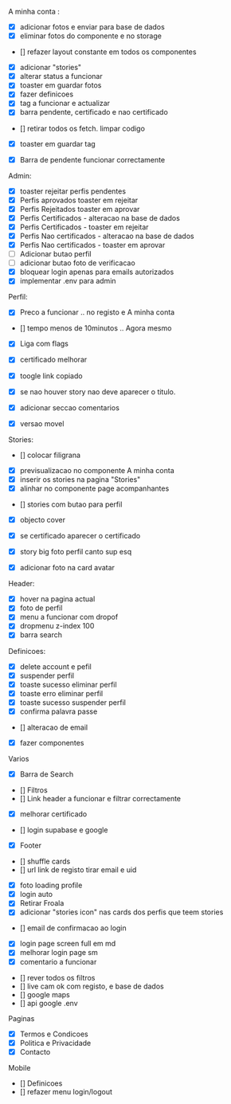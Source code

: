 A minha conta :
- [X] adicionar fotos e enviar para base de dados
- [X] eliminar fotos do componente e no storage 
- [] refazer layout constante em todos os componentes
- [X] adicionar "stories"
- [X] alterar status a funcionar 
- [X] toaster em guardar fotos
- [X] fazer definicoes
- [X] tag a funcionar e actualizar
- [X] barra pendente, certificado e nao certificado
- [] retirar todos os fetch. limpar codigo
- [X] toaster em guardar tag
- [X] Barra de pendente funcionar correctamente


Admin: 
- [X]  toaster rejeitar perfis pendentes
- [X] Perfis aprovados toaster em rejeitar
- [X] Perfis Rejeitados toaster em aprovar
- [X] Perfis Certificados - alteracao na base de dados
- [X] Perfis Certificados - toaster em rejeitar
- [X] Perfis Nao certificados - alteracao na base de dados
- [X] Perfis Nao certificados -  toaster em aprovar
- [ ] Adicionar butao perfil
- [ ] adicionar butao foto de verificacao
- [X] bloquear login apenas para emails autorizados
- [X] implementar .env para admin

Perfil: 
- [X] Preco a funcionar .. no registo e A minha conta
- [] tempo menos de 10minutos .. Agora mesmo
- [X] Liga com flags
- [X] certificado melhorar 
- [X] toogle link copiado
- [X] se nao houver story nao deve aparecer o titulo.
- [X] adicionar seccao comentarios
- [X] versao movel


Stories: 
- [] colocar filigrana
- [X] previsualizacao no componente A minha conta
- [X] inserir os stories na pagina "Stories"
- [X] alinhar no componente page acompanhantes
- [] stories com  butao para perfil
- [X] objecto cover 
- [X] se certificado aparecer o certificado
- [X] story big foto perfil canto sup esq
- [X] adicionar foto na card avatar


Header:
- [X] hover na pagina actual
- [X] foto de perfil
- [X] menu a funcionar com dropof
- [X] dropmenu z-index 100
- [X]  barra search

Definicoes:
- [X] delete account e pefil 
- [X] suspender perfil
- [X] toaste sucesso eliminar perfil
- [X] toaste erro eliminar perfil
- [X] toaste sucesso suspender perfil
- [X] confirma palavra passe
- [] alteracao de email 
- [X] fazer componentes

Varios
- [X] Barra de Search
- [] Filtros
- [] Link header a funcionar e filtrar correctamente
- [X] melhorar certificado 
- [] login supabase e google
- [X] Footer
- [] shuffle cards
- [] url link de registo tirar email e uid
- [X] foto loading profile
- [X] login auto
- [X] Retirar Froala
- [X] adicionar "stories icon" nas cards dos perfis que teem stories
- [] email de confirmacao ao login 
- [X] login page screen full em md
- [X] melhorar login page sm
- [X] comentario a funcionar
- [] rever todos os filtros
- [] live cam ok  com registo, e base de dados
- [] google maps
- [] api google .env


Paginas
- [X] Termos e Condicoes
- [X] Politica e Privacidade
- [X] Contacto

Mobile
- [] Definicoes
- [] refazer menu login/logout

